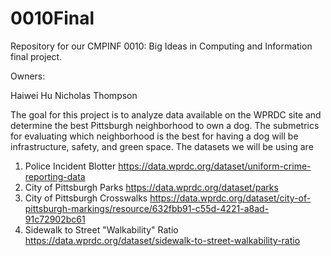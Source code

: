 # 0010Final
Repository for our CMPINF 0010: Big Ideas in Computing and Information final project.

Owners:

Haiwei Hu
Nicholas Thompson

  The goal for this project is to analyze data available on the WPRDC site and determine the best Pittsburgh neighborhood to own a dog. The submetrics for evaluating which neighborhood is the best for having a dog will be infrastructure, safety, and green space. The datasets we will be using are
  
  1. Police Incident Blotter https://data.wprdc.org/dataset/uniform-crime-reporting-data
  2. City of Pittsburgh Parks https://data.wprdc.org/dataset/parks
  3. City of Pittsburgh Crosswalks https://data.wprdc.org/dataset/city-of-pittsburgh-markings/resource/632fbb91-c55d-4221-a8ad-91c72902bc61
  4. Sidewalk to Street "Walkability" Ratio https://data.wprdc.org/dataset/sidewalk-to-street-walkability-ratio
